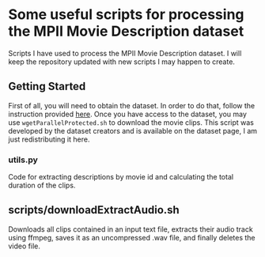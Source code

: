 # Some useful scripts for processing the MPII Movie Description dataset
Scripts I have used to process the MPII Movie Description dataset. I will keep the repository updated with new scripts I may happen to create.

## Getting Started
First of all, you will need to obtain the dataset. In order to do that, follow the instruction provided [here](https://www.mpi-inf.mpg.de/departments/computer-vision-and-multimodal-computing/research/vision-and-language/mpii-movie-description-dataset/access-to-mpii-movie-description-dataset/).
Once you have access to the dataset, you may use `wgetParallelProtected.sh` to download the movie clips. This script was developed by the dataset creators and is available on the dataset page, I am just redistributing it here.

### utils.py
Code for extracting descriptions by movie id and calculating the total duration of the clips.

## scripts/downloadExtractAudio.sh
Downloads all clips contained in an input text file, extracts their audio track using ffmpeg, saves it as an uncompressed .wav file, and finally deletes the video file.
